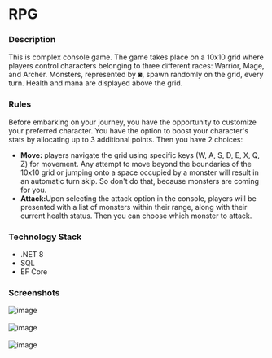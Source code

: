 # RPG

### Description

This is complex console game. The game takes place on a 10x10 grid where players control characters belonging to three different races: Warrior, Mage, and Archer. Monsters, represented by ◙, spawn randomly on the grid, every turn. Health and mana are displayed above the grid. 

### Rules

Before embarking on your journey, you have the opportunity to customize your preferred character. You have the option to boost your character's stats by allocating up to 3 additional points. Then you have 2 choices:
<ul>
  <li>
      <b>Move:</b> players navigate the grid using specific keys (W, A, S, D, E, X, Q, Z) for movement. Any attempt to move beyond the boundaries of the 10x10 grid or jumping onto a space occupied by a monster will result in an automatic turn skip. So don't do that, because monsters are coming for you.
  </li>
  <li>
    <b>Attack:</b>Upon selecting the attack option in the console, players will be presented with a list of monsters within their range, along with their current health status. Then you can choose which monster to attack.</li>
</ul>

### Technology Stack
<ul>
  <li>.NET 8</li>
  <li>SQL</li>
  <li>EF Core</li>
</ul>

### Screenshots

![image](https://github.com/AntonTodorov321/Fitness-Site/assets/118545473/af16fc90-d437-49ce-9862-ecd0f0390a4f)
<br>
<br>
![image](https://github.com/AntonTodorov321/Fitness-Site/assets/118545473/3323d37d-b92e-40c1-9a00-06cf07a17427)
<br>
<br>
![image](https://github.com/AntonTodorov321/Fitness-Site/assets/118545473/32f37999-67af-48fd-830c-a9d96dd31c33)

